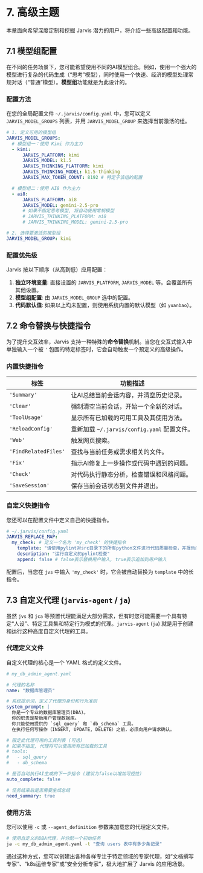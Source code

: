 # 7. 高级主题

本章面向希望深度定制和挖掘 Jarvis 潜力的用户，将介绍一些高级配置和功能。

## 7.1 模型组配置

在不同的任务场景下，您可能希望使用不同的AI模型组合。例如，使用一个强大的模型进行复杂的代码生成（“思考”模型），同时使用一个快速、经济的模型处理常规对话（“普通”模型）。**模型组**功能就是为此设计的。

### 配置方法

在您的全局配置文件 `~/.jarvis/config.yaml` 中，您可以定义 `JARVIS_MODEL_GROUPS` 列表，并用 `JARVIS_MODEL_GROUP` 来选择当前激活的组。

```yaml
# 1. 定义可用的模型组
JARVIS_MODEL_GROUPS:
  # 模型组一：使用 Kimi 作为主力
  - kimi:
      JARVIS_PLATFORM: kimi
      JARVIS_MODEL: k1.5
      JARVIS_THINKING_PLATFORM: kimi
      JARVIS_THINKING_MODEL: k1.5-thinking
      JARVIS_MAX_TOKEN_COUNT: 8192 # 特定于该组的配置

  # 模型组二：使用 AI8 作为主力
  - ai8:
      JARVIS_PLATFORM: ai8
      JARVIS_MODEL: gemini-2.5-pro
      # 如果不指定思考模型, 将自动使用常规模型
      # JARVIS_THINKING_PLATFORM: ai8
      # JARVIS_THINKING_MODEL: gemini-2.5-pro

# 2. 选择要激活的模型组
JARVIS_MODEL_GROUP: kimi
```

### 配置优先级

Jarvis 按以下顺序（从高到低）应用配置：
1.  **独立环境变量**: 直接设置的 `JARVIS_PLATFORM`, `JARVIS_MODEL` 等。会覆盖所有其他设置。
2.  **模型组配置**: 由 `JARVIS_MODEL_GROUP` 选中的配置。
3.  **代码默认值**: 如果以上均未配置，则使用系统内置的默认模型（如 `yuanbao`）。

## 7.2 命令替换与快捷指令

为了提升交互效率，Jarvis 支持一种特殊的**命令替换**机制。当您在交互式输入中单独输入一个被 `'` 包围的特定标签时，它会自动触发一个预定义的高级操作。

### 内置快捷指令

| 标签                  | 功能描述                                   |
| --------------------- | ------------------------------------------ |
| `'Summary'`           | 让AI总结当前会话内容，并清空历史记录。     |
| `'Clear'`             | 强制清空当前会话，开始一个全新的对话。     |
| `'ToolUsage'`         | 显示所有已加载的可用工具及其使用方法。     |
| `'ReloadConfig'`      | 重新加载 `~/.jarvis/config.yaml` 配置文件。 |
| `'Web'`               | 触发网页搜索。                             |
| `'FindRelatedFiles'`  | 查找与当前任务或需求相关的文件。           |
| `'Fix'`               | 指示AI修复上一步操作或代码中遇到的问题。   |
| `'Check'`             | 对代码执行静态分析，检查错误和风格问题。   |
| `'SaveSession'`       | 保存当前会话状态到文件并退出。             |

### 自定义快捷指令

您还可以在配置文件中定义自己的快捷指令。

```yaml
# ~/.jarvis/config.yaml
JARVIS_REPLACE_MAP:
  my_check: # 定义一个名为 'my_check' 的快捷指令
    template: "请使用pylint对src目录下的所有python文件进行代码质量检查，并报告问题"
    description: "运行自定义的pylint检查"
    append: false # false表示替换用户输入, true表示追加到用户输入
```

配置后，当您在 `jvs` 中输入 `'my_check'` 时，它会被自动替换为 `template` 中的长指令。

## 7.3 自定义代理 (`jarvis-agent` / `ja`)

虽然 `jvs` 和 `jca` 等预置代理能满足大部分需求，但有时您可能需要一个具有特定“人设”、特定工具集和特定行为模式的代理。`jarvis-agent` (`ja`) 就是用于创建和运行这种高度自定义代理的工具。

### 代理定义文件

自定义代理的核心是一个 YAML 格式的定义文件。

```yaml
# my_db_admin_agent.yaml

# 代理的名称
name: "数据库管理员"

# 系统提示词，定义了代理的身份和行为准则
system_prompt: |
  你是一个专业的数据库管理员(DBA)。
  你的职责是帮助用户管理数据库。
  你只能使用提供的 `sql_query` 和 `db_schema` 工具。
  在执行任何写操作（INSERT, UPDATE, DELETE）之前，必须向用户请求确认。

# 限定此代理可用的工具列表 (可选)
# 如果不指定, 代理将可以使用所有已加载的工具
# tools:
#   - sql_query
#   - db_schema

# 是否自动执行AI生成的下一步指令 (建议为false以增加可控性)
auto_complete: false

# 任务结束后是否需要生成总结
need_summary: true
```

### 使用方法

您可以使用 `-c` 或 `--agent_definition` 参数来加载您的代理定义文件。

```bash
# 使用自定义的DBA代理，并分配一个初始任务
ja -c my_db_admin_agent.yaml -t "查询 users 表中有多少条记录"
```

通过这种方式，您可以创建出各种各样专注于特定领域的专家代理，如“文档撰写专家”、“k8s运维专家”或“安全分析专家”，极大地扩展了 Jarvis 的应用场景。
